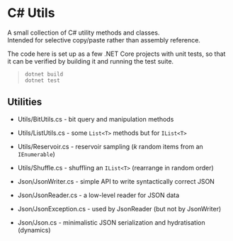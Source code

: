 
C# Utils
========

A small collection of C# utility methods and classes.  
Intended for selective copy/paste rather than assembly reference.

The code here is set up as a few .NET Core projects with unit tests, 
so that it can be verified by building it and running the test suite.

>   `dotnet build`  
>   `dotnet test`  


Utilities
---------

 - Utils/BitUtils.cs - bit query and manipulation methods
 - Utils/ListUtils.cs - some `List<T>` methods but for `IList<T>`
 - Utils/Reservoir.cs - reservoir sampling (*k* random items from an `IEnumerable`)
 - Utils/Shuffle.cs - shuffling an `IList<T>` (rearrange in random order)

 - Json/JsonWriter.cs - simple API to write syntactically correct JSON
 - Json/JsonReader.cs - a low-level reader for JSON data
 - Json/JsonException.cs - used by JsonReader (but not by JsonWriter)
 - Json/Json.cs - minimalistic JSON serialization and hydratisation (dynamics)
